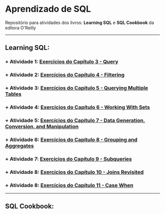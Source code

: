 # Aprendizado de SQL

Repositório para atividades dos livros: **Learning SQL** e **SQL Cookbook** da editora O'Reilly
_____________
## Learning SQL:

### + Atividade 1: [Exercícios do Capítulo 3 - Query](https://github.com/rafaelpavan95/Learning_SQL/blob/main/Cap_3_Exercicios.sql)

### + Atividade 2: [Exercícios do Capítulo 4 - Filtering](https://github.com/rafaelpavan95/Learning_SQL/blob/main/Cap_4_Exercicios.sql)

### + Atividade 3: [Exercícios do Capítulo 5 - Querying Multiple Tables](https://github.com/rafaelpavan95/Learning_SQL/blob/main/Cap_5_Exercicios.sql)

### + Atividade 4: [Exercícios do Capítulo 6 - Working With Sets](https://github.com/rafaelpavan95/Learning_SQL/blob/main/Cap_6_Exercicios.sql)

### + Atividade 5: [Exercícios do Capítulo 7 - Data Generation, Conversion, and Manipulation](https://github.com/rafaelpavan95/Learning_SQL/blob/main/Cap_7_Exercicios.sql)

### + Atividade 6: [Exercícios do Capítulo 8 - Grouping and Aggregates](https://github.com/rafaelpavan95/Learning_SQL/blob/main/Cap_8_Exercicios.sql)

### + Atividade 7: [Exercícios do Capítulo 9 - Subqueries](https://github.com/rafaelpavan95/Learning_SQL/blob/main/Cap_9_Exercicios.sql)

### + Atividade 8: [Exercícios do Capítulo 10 - Joins Revisited](https://github.com/rafaelpavan95/Learning_SQL/blob/main/Cap_10_Exercicios.sql)

### + Atividade 8: [Exercícios do Capítulo 11 - Case When](https://github.com/rafaelpavan95/Learning_SQL/blob/main/Cap_11_Exercicios.sql)



__________________


## SQL Cookbook:
